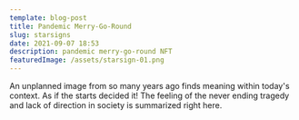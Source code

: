 ```yaml
---
template: blog-post
title: Pandemic Merry-Go-Round
slug: starsigns
date: 2021-09-07 18:53
description: pandemic merry-go-round NFT
featuredImage: /assets/starsign-01.png
---
```

An unplanned image from so many years ago finds meaning within today's context. As if the starts decided it! The feeling of the never ending tragedy and lack of direction in society is summarized right here.